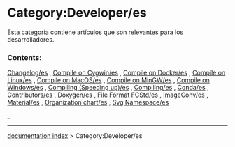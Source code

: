 # Category:Developer/es
Esta categoría contiene artículos que son relevantes para los desarrolladores.

### Contents:

[Changelog/es](Changelog/es.md) , [Compile on Cygwin/es](Compile_on_Cygwin/es.md) , [Compile on Docker/es](Compile_on_Docker/es.md) , [Compile on Linux/es](Compile_on_Linux/es.md) , [Compile on MacOS/es](Compile_on_MacOS/es.md) , [Compile on MinGW/es](Compile_on_MinGW/es.md) , [Compile on Windows/es](Compile_on_Windows/es.md) , [Compiling (Speeding up)/es](Compiling_(Speeding_up)/es.md) , [Compiling/es](Compiling/es.md) , [Conda/es](Conda/es.md) , [Contributors/es](Contributors/es.md) , [Doxygen/es](Doxygen/es.md) , [File Format FCStd/es](File_Format_FCStd/es.md) , [ImageConv/es](ImageConv/es.md) , [Material/es](Material/es.md) , [Organization chart/es](Organization_chart/es.md) , [Svg Namespace/es](Svg_Namespace/es.md)

_

---
[documentation index](../README.md) > Category:Developer/es
